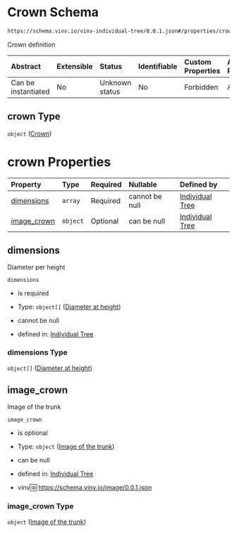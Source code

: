 # Crown Schema

```txt
https://schema.vinv.io/vinv-individual-tree/0.0.1.json#/properties/crown
```

Crown definition

| Abstract            | Extensible | Status         | Identifiable | Custom Properties | Additional Properties | Access Restrictions | Defined In                                                                                                     |
| :------------------ | :--------- | :------------- | :----------- | :---------------- | :-------------------- | :------------------ | :------------------------------------------------------------------------------------------------------------- |
| Can be instantiated | No         | Unknown status | No           | Forbidden         | Allowed               | none                | [dereferenced.doc.json\*](../../../../vinv-schemas/vinv-tree/out/dereferenced.doc.json "open original schema") |

## crown Type

`object` ([Crown](dereferenced-properties-crown.md))

# crown Properties

| Property                     | Type     | Required | Nullable       | Defined by                                                                                                                                                                                     |
| :--------------------------- | :------- | :------- | :------------- | :--------------------------------------------------------------------------------------------------------------------------------------------------------------------------------------------- |
| [dimensions](#dimensions)    | `array`  | Required | cannot be null | [Individual Tree](dereferenced-properties-crown-properties-crown-dimensions.md "https://schema.vinv.io/vinv-individual-tree/0.0.1.json#/properties/crown/properties/dimensions")               |
| [image\_crown](#image_crown) | `object` | Optional | can be null    | [Individual Tree](dereferenced-properties-trunk-definition-properties-image-of-the-trunk.md "https://schema.vinv.io/vinv-individual-tree/0.0.1.json#/properties/crown/properties/image_crown") |

## dimensions

Diameter per height

`dimensions`

*   is required

*   Type: `object[]` ([Diameter at height](dereferenced-defs-diameter-at-height.md))

*   cannot be null

*   defined in: [Individual Tree](dereferenced-properties-crown-properties-crown-dimensions.md "https://schema.vinv.io/vinv-individual-tree/0.0.1.json#/properties/crown/properties/dimensions")

### dimensions Type

`object[]` ([Diameter at height](dereferenced-defs-diameter-at-height.md))

## image\_crown

Image of the trunk

`image_crown`

*   is optional

*   Type: `object` ([Image of the trunk](dereferenced-properties-trunk-definition-properties-image-of-the-trunk.md))

*   can be null

*   defined in: [Individual Tree](dereferenced-properties-trunk-definition-properties-image-of-the-trunk.md "https://schema.vinv.io/vinv-individual-tree/0.0.1.json#/properties/crown/properties/image_crown")

*   vinv:id: https://schema.vinv.io/image/0.0.1.json

### image\_crown Type

`object` ([Image of the trunk](dereferenced-properties-trunk-definition-properties-image-of-the-trunk.md))
